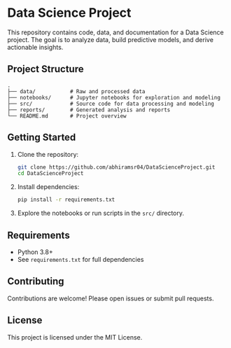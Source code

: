 # Data Science Project

This repository contains code, data, and documentation for a Data Science project. The goal is to analyze data, build predictive models, and derive actionable insights.

## Project Structure

```
.
├── data/           # Raw and processed data
├── notebooks/      # Jupyter notebooks for exploration and modeling
├── src/            # Source code for data processing and modeling
├── reports/        # Generated analysis and reports
└── README.md       # Project overview
```

## Getting Started

1. Clone the repository:
    ```bash
    git clone https://github.com/abhiramsr04/DataScienceProject.git
    cd DataScienceProject
    ```

2. Install dependencies:
    ```bash
    pip install -r requirements.txt
    ```

3. Explore the notebooks or run scripts in the `src/` directory.

## Requirements

- Python 3.8+
- See `requirements.txt` for full dependencies

## Contributing

Contributions are welcome! Please open issues or submit pull requests.

## License

This project is licensed under the MIT License.